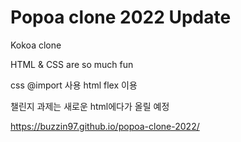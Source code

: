 # Popoa clone 2022 Update

  Kokoa clone 

  HTML & CSS are so much fun 
  
  css @import 사용
  html flex 이용


 챌린지 과제는 새로운 html에다가 올릴 예정
 
 
https://buzzin97.github.io/popoa-clone-2022/

